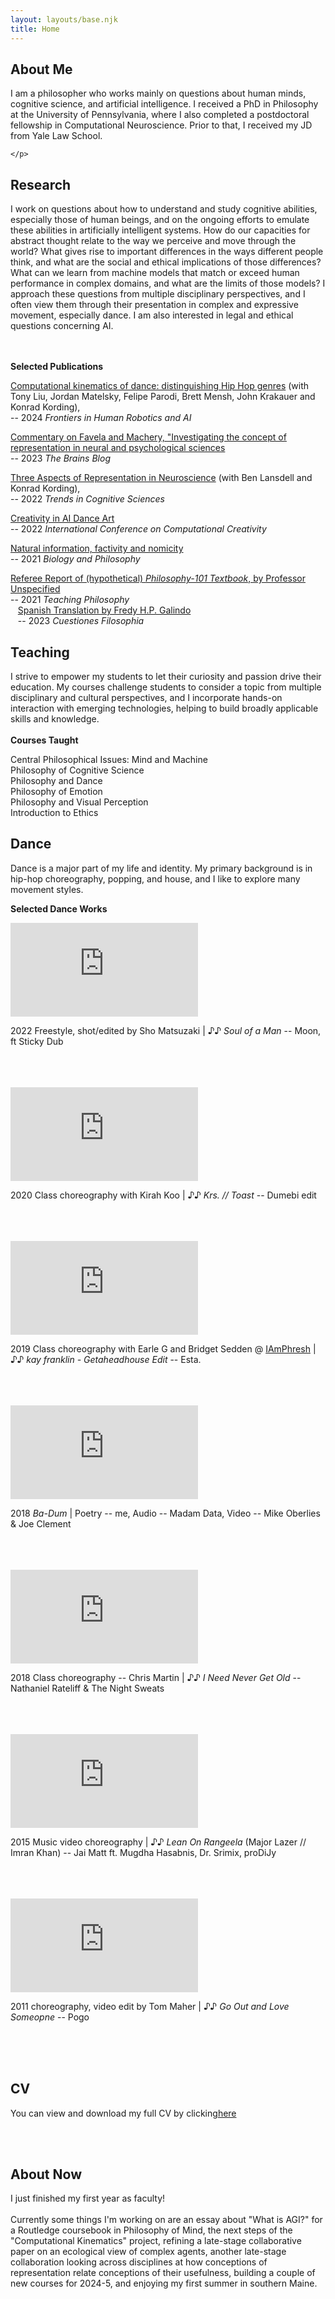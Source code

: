 ```yaml
---
layout: layouts/base.njk
title: Home
---
```


<div class="content-container">
    <div class="left-column">
<section id="about" class="section-about">
    <h2>About Me</h2>
    <p>
    I am a philosopher who works mainly on questions about human minds, cognitive science, and artificial intelligence. I received a PhD in Philosophy at the University of Pennsylvania, where I also completed a postdoctoral fellowship in Computational Neuroscience. Prior to that, I received my JD from Yale Law School. 
            
    </p>
</section>

<section id="research" class="section-research">
    <h2>Research</h2>
    <p>I work on questions about how to understand and study cognitive abilities, especially those of human beings, and on the ongoing efforts to emulate these abilities in artificially intelligent systems. How do our capacities for abstract thought relate to the way we perceive and move through the world? What gives rise to important differences in the ways different people think, and what are the social and ethical implications of those differences? What can we learn from machine models that match or exceed human performance in complex domains, and what are the limits of those models? I approach these questions from multiple disciplinary perspectives, and I often view them through their presentation in complex and expressive movement, especially dance. I am also interested in legal and ethical questions concerning AI.</p>
    <br><br>
    <strong>Selected Publications</strong><br>
    <p><a href="https://www.ncbi.nlm.nih.gov/pmc/articles/PMC11098014/">Computational kinematics of dance: distinguishing Hip Hop genres</a> (with Tony Liu, Jordan Matelsky, Felipe Parodi, Brett Mensh, John Krakauer and Konrad Kording),<br>-- 2024 <em>Frontiers in Human Robotics and AI</em></p>
    <p><a href="https://philosophyofbrains.com/2024/01/23/commentary-on-favela-and-machery-investigating-the-concept-of-representation-in-the-neural-and-psychological-sciences.aspx">Commentary on Favela and Machery, "Investigating the concept of representation in neural and psychological sciences</a><br>-- 2023 <em>The Brains Blog</em></p>
    <p><a href="https://www.sciencedirect.com/science/article/abs/pii/S1364661322002108?dgcid=author">Three Aspects of Representation in Neuroscience</a> (with Ben Lansdell and Konrad Kording),<br>-- 2022 <em>Trends in Cognitive Sciences</em></p>
    <p><a href="http://ceur-ws.org/Vol-3255/paper6.pdf">Creativity in AI Dance Art</a><br>-- 2022 <em>International Conference on Computational Creativity</em></p>
    <p><a href="https://link.springer.com/article/10.1007/s10539-021-09784-4">Natural information, factivity and nomicity</a><br>-- 2021 <em>Biology and Philosophy</em></p>
    <p><a href="https://revistas.uptc.edu.co/index.php/cuestiones_filosofia/article/view/16074">Referee Report of (hypothetical) <em>Philosophy-101 Textbook</em>, by Professor Unspecified</a><br>-- 2021 <em>Teaching Philosophy</em><br>
    &nbsp;&nbsp;&nbsp;<a href="https://www.pdcnet.org/teachphil/content/teachphil_2021_0999_3_30_142">Spanish Translation by Fredy H.P. Galindo</a><br>&nbsp;&nbsp;&nbsp;-- 2023 <em>Cuestiones Filosophia</em></p>
</section>


<section id="teaching" class="section-teaching">
    <h2>Teaching</h2>
    <p>I strive to empower my students to let their curiosity and passion drive their education. My courses challenge students to consider a topic from multiple disciplinary and cultural perspectives, and I incorporate hands-on interaction with emerging technologies, helping to build broadly applicable skills and knowledge.  <br><br>
    <strong>Courses Taught</strong>
    <p>Central Philosophical Issues: Mind and Machine<br>
    Philosophy of Cognitive Science<br>
    Philosophy and Dance<br>
    Philosophy of Emotion<br>
    Philosophy and Visual Perception<br>
    Introduction to Ethics
    </p>
    
</section>

<section id="dance" class="section-dance">
    <h2>Dance</h2>
    <p>Dance is a major part of my life and identity. My primary background is in hip-hop choreography, popping, and house, and I like to explore many movement styles.</p>
    <p><strong>Selected Dance Works</strong></p>

<div class="video-container">
    <iframe src="https://player.vimeo.com/video/780196253" frameborder="0" allowfullscreen></iframe>
</div>
<p class="video-info"> 2022 Freestyle, shot/edited by Sho Matsuzaki | ♪♪ <em>Soul of a Man</em> -- Moon, ft Sticky Dub</p> <br><br><br>

<div class="video-container">
    <iframe src="https://www.youtube.com/embed/M6nZlqTS2iE" frameborder="0" allowfullscreen></iframe>
</div>
<p class="video-info"> 2020 Class choreography with Kirah Koo | ♪♪ <em>Krs. // Toast </em> -- Dumebi edit</p> <br><br><br>

<div class="video-container">
    <iframe src="https://www.youtube.com/embed/vGdgA-ijewM" frameborder="0" allowfullscreen></iframe>
</div>
<p class="video-info"> 2019 Class choreography with Earle G and Bridget Sedden @ <a href="https://www.iamphresh.com/home">IAmPhresh</a> | ♪♪ <em>kay franklin - Getaheadhouse Edit </em> -- Esta. </p> <br><br><br>

<div class="video-container">
    <iframe src="https://www.youtube.com/embed/V-F8Dd4N0UU" frameborder="0" allowfullscreen></iframe>
</div>
<p class="video-info"> 2018 <em>Ba-Dum</em> | Poetry -- me, Audio -- Madam Data, Video -- Mike Oberlies & Joe Clement </p> <br><br><br>

<div class="video-container">
    <iframe src="https://www.youtube.com/embed/5V7loVom_xY" frameborder="0" allowfullscreen></iframe>
</div>
<p class="video-info"> 2018 Class choreography -- Chris Martin | ♪♪ <em>I Need Never Get Old</em> -- Nathaniel Rateliff & The Night Sweats</p> <br><br><br>

<div class="video-container">
    <iframe src="https://www.youtube.com/embed/1_Cgt09qLhg" frameborder="0" allowfullscreen></iframe>
</div>
<p class="video-info"> 2015 Music video choreography | ♪♪ <em>Lean On Rangeela</em> (Major Lazer // Imran Khan) -- Jai Matt ft. Mugdha Hasabnis, Dr. Srimix, proDiJy</p> <br><br><br>

<div class="video-container">
    <iframe src="https://www.youtube.com/embed/rYi7w4yOaEA" frameborder="0" allowfullscreen></iframe>
</div>
<p class="video-info"> 2011 choreography, video edit by Tom Maher | ♪♪ <em>Go Out and Love Someopne</em> -- Pogo</p> <br><br><br>

</section>


<section id="cv" class="section-cv">
    <h2>CV</h2>
    <p>You can view and download my full CV by clicking<a href="/assets/CV.pdf" target="_blank">here</a></p> <br><br>
</section>
    
</div>

<div class="right-column">
    <section id="currently" class="section-currently">
        <h2>About Now</h2>
        <p>I just finished my first year as faculty! <br><br>
        Currently some things I'm working on are an essay about "What is AGI?" for a Routledge coursebook in Philosophy of Mind, the next steps of the "Computational Kinematics" project, refining a late-stage collaborative paper on an ecological view of complex agents, another late-stage collaboration looking across disciplines at how conceptions of representation relate conceptions of their usefulness, building a couple of new courses for 2024-5, and enjoying my first summer in southern Maine.   </p>
     </section>
</div>

